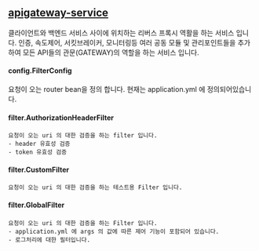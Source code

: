 ## [apigateway-service](https://github.com/youjaewoong/spring-msa/tree/master/apigateway-service)
클라이언트와 백엔드 서비스 사이에 위치하는 리버스 프록시 역활을 하는 서비스 입니다.
인증, 속도제어, 서킷브레이커, 모니터링등 여러 공동 모듈 및 관리포인트들을 추가하여 모든 API들의 관문(GATEWAY)의 역할을 하는 서비스 입니다.

#### config.FilterConfig
요청이 오는 router bean을 정의 합니다. 현재는 application.yml 에 정의되어있습니다.

#### filter.AuthorizationHeaderFilter
```
요청이 오는 uri 의 대한 검증을 하는 filter 입니다.
- header 유효성 검증
- token 유효성 검증
```
#### filter.CustomFilter
```
요청이 오는 uri 의 대한 검증을 하는 테스트용 Filter 입니다.
```
#### filter.GlobalFilter
```
요청이 오는 uri 의 대한 검증을 하는 Filter 입니다.
- application.yml 에 args 의 값에 따른 제어 기능이 포함되어 있습니다.
- 로그처리에 대한 필터입니다.
